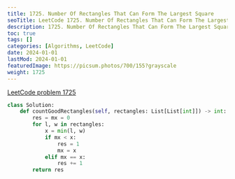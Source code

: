 ```yaml
---
title: 1725. Number Of Rectangles That Can Form The Largest Square
seoTitle: LeetCode 1725. Number Of Rectangles That Can Form The Largest Square | Python solution and explanation
description: 1725. Number Of Rectangles That Can Form The Largest Square
toc: true
tags: []
categories: [Algorithms, LeetCode]
date: 2024-01-01
lastMod: 2024-01-01
featuredImage: https://picsum.photos/700/155?grayscale
weight: 1725
---
```


[LeetCode problem 1725](https://leetcode.com/problems/number-of-rectangles-that-can-form-the-largest-square/)

```python
class Solution:
    def countGoodRectangles(self, rectangles: List[List[int]]) -> int:
        res = mx = 0
        for l, w in rectangles:
            x = min(l, w)
            if mx < x:
                res = 1
                mx = x
            elif mx == x:
                res += 1
        return res

```
